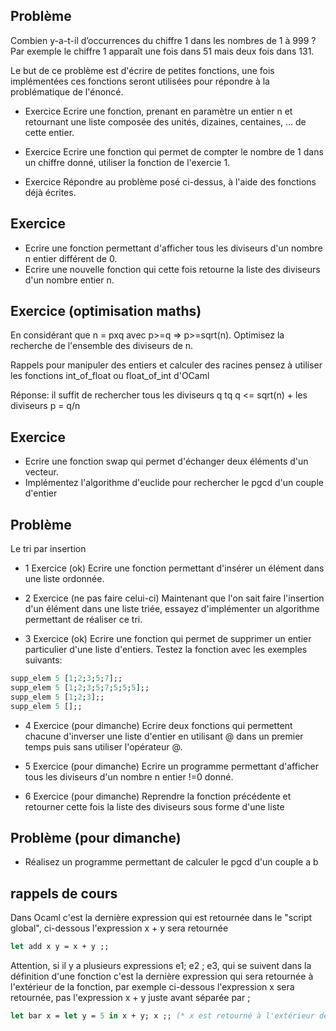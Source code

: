 ## Problème

Combien y-a-t-il d’occurrences du chiffre 1 dans les nombres de 1 à 999 ? Par exemple le chiffre 1 apparaît une fois dans 51 mais deux fois dans 131.

Le but de ce problème est d'écrire de petites fonctions, une fois implémentées ces fonctions seront utilisées pour répondre à la problématique de l'énoncé.

 - Exercice
Ecrire une fonction, prenant en paramètre un entier n et retournant une liste composée des unités, dizaines, centaines, ... de cette entier.

 - Exercice 
Ecrire une fonction qui permet de compter le nombre de 1 dans un chiffre donné, utiliser la fonction de l'exercie 1.

 - Exercice
Répondre au problème posé ci-dessus, à l'aide des fonctions déjà écrites.

## Exercice
 - Ecrire une fonction permettant d'afficher tous les diviseurs d'un nombre n entier différent de 0.
 - Ecrire une nouvelle fonction qui cette fois retourne la liste des diviseurs d'un nombre entier n.
 
## Exercice (optimisation maths)
En considérant que n = pxq avec p>=q => p>=sqrt(n). Optimisez la recherche de l'ensemble des diviseurs de n.

Rappels pour manipuler des entiers et calculer des racines pensez à utiliser les fonctions int_of_float ou float_of_int d'OCaml

Réponse: il suffit de rechercher tous les diviseurs q tq q <= sqrt(n) + les diviseurs p = q/n

## Exercice
 - Ecrire une fonction swap qui permet d'échanger deux éléments d'un vecteur.
 - Implémentez l'algorithme d'euclide pour rechercher le pgcd d'un couple d'entier

## Problème 
Le tri par insertion 

 - 1 Exercice (ok)
Ecrire une fonction permettant d'insérer un élément dans une liste ordonnée.

 - 2 Exercice (ne pas faire celui-ci)
Maintenant que l'on sait faire l'insertion d'un élément dans une liste triée, essayez d'implémenter un algorithme permettant de réaliser ce tri.

- 3 Exercice (ok)
Ecrire une fonction qui permet de supprimer un entier particulier d'une liste d'entiers. Testez la fonction avec les exemples suivants:
``` ocaml
supp_elem 5 [1;2;3;5;7];;
supp_elem 5 [1;2;3;5;7;5;5;5];;
supp_elem 5 [1;2;3];;
supp_elem 5 [];;
```
- 4 Exercice (pour dimanche)
Ecrire deux fonctions qui permettent chacune d'inverser une liste d'entier en utilisant @ dans un premier temps puis sans utiliser l'opérateur @.

- 5 Exercice (pour dimanche)
Ecrire un programme permettant d'afficher tous les diviseurs d'un nombre n entier !=0 donné. 

- 6 Exercice (pour dimanche)
Reprendre la fonction précédente et retourner cette fois la liste des diviseurs sous forme d'une liste


## Problème (pour dimanche)
- Réalisez un programme permettant de calculer le pgcd d'un couple a b

## rappels de cours

Dans Ocaml c'est la dernière expression qui est retournée dans le "script global", ci-dessous l'expression x + y sera retournée
```ocaml
let add x y = x + y ;; 
```
Attention, si il y a plusieurs expressions e1; e2 ; e3, qui se suivent dans la définition d'une fonction c'est la dernière expression qui sera retournée à l'extérieur de la fonction, par exemple ci-dessous l'expression x sera retournée, pas l'expression x + y juste avant séparée par ; 
```ocaml
let bar x = let y = 5 in x + y; x ;; (* x est retourné à l'extérieur de la fonction pas x + y *)
```

